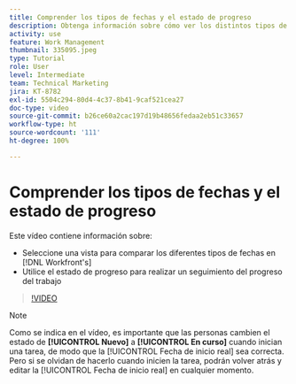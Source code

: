```yaml
---
title: Comprender los tipos de fechas y el estado de progreso
description: Obtenga información sobre cómo ver los distintos tipos de fechas en [!DNL  Workfront] y utilice el estado de progreso para realizar un seguimiento del progreso del trabajo.
activity: use
feature: Work Management
thumbnail: 335095.jpeg
type: Tutorial
role: User
level: Intermediate
team: Technical Marketing
jira: KT-8782
exl-id: 5504c294-80d4-4c37-8b41-9caf521cea27
doc-type: video
source-git-commit: b26ce60a2cac197d19b48656fedaa2eb51c33657
workflow-type: ht
source-wordcount: '111'
ht-degree: 100%

---
```


# Comprender los tipos de fechas y el estado de progreso

Este vídeo contiene información sobre:

* Seleccione una vista para comparar los diferentes tipos de fechas en [!DNL Workfront's]
* Utilice el estado de progreso para realizar un seguimiento del progreso del trabajo

>[!VIDEO](https://video.tv.adobe.com/v/335095/?quality=12&learn=on)

>[!NOTE]
>
>Como se indica en el vídeo, es importante que las personas cambien el estado de **[!UICONTROL Nuevo]** a **[!UICONTROL En curso]** cuando inician una tarea, de modo que la [!UICONTROL Fecha de inicio real] sea correcta. Pero si se olvidan de hacerlo cuando inicien la tarea, podrán volver atrás y editar la [!UICONTROL Fecha de inicio real] en cualquier momento.


<!---
Task progress status overview
Definitions for the project, task, and issue dates within Workfront
Project timelines
--->
